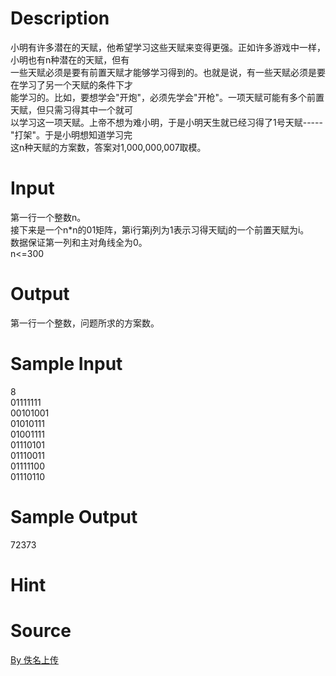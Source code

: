 
# Description

<div class="content"><div>小明有许多潜在的天赋，他希望学习这些天赋来变得更强。正如许多游戏中一样，小明也有n种潜在的天赋，但有</div>
<div>一些天赋必须是要有前置天赋才能够学习得到的。也就是说，有一些天赋必须是要在学习了另一个天赋的条件下才</div>
<div>能学习的。比如，要想学会&#34;开炮&#34;，必须先学会&#34;开枪&#34;。一项天赋可能有多个前置天赋，但只需习得其中一个就可</div>
<div>以学习这一项天赋。上帝不想为难小明，于是小明天生就已经习得了1号天赋-----&#34;打架&#34;。于是小明想知道学习完</div>
<div>这n种天赋的方案数，答案对1,000,000,007取模。</div>
<div></div>
<p></p></div>

# Input

<div class="content"><div>第一行一个整数n。</div>
<div>接下来是一个n*n的01矩阵，第i行第j列为1表示习得天赋j的一个前置天赋为i。</div>
<div>数据保证第一列和主对角线全为0。</div>
<div>n&lt;=300</div>
<p></p></div>

# Output

<div class="content"><p>第一行一个整数，问题所求的方案数。</p>
<p></p></div>

# Sample Input

<div class="content"><span class="sampledata">8<br/>
01111111<br/>
00101001<br/>
01010111<br/>
01001111<br/>
01110101<br/>
01110011<br/>
01111100<br/>
01110110<br/>
</span></div>

# Sample Output

<div class="content"><span class="sampledata">72373<br/>
</span></div>

# Hint

<div class="content"><p></p></div>

# Source

<div class="content"><p><a href="problemset.php?search=By 佚名上传">By 佚名上传</a></p></div>

